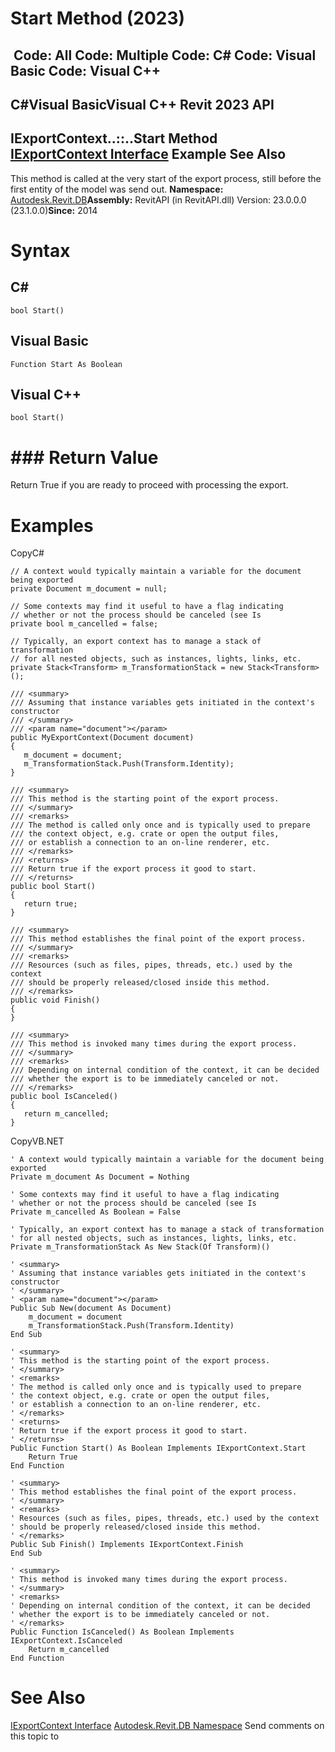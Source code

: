 # Start Method (2023)

﻿
 Code: All Code: Multiple Code: C# Code: Visual Basic Code: Visual C++   
---  
C#Visual BasicVisual C++
Revit 2023 API  
---  
IExportContext..::..Start Method   
[IExportContext Interface](7d0dc6df-db0e-6a07-3b42-8dde1bedb3c1.md "IExportContext Interface") Example See Also  
---  
This method is called at the very start of the export process, still before the first entity of the model was send out. 
**Namespace:** [Autodesk.Revit.DB](87546ba7-461b-c646-cbb1-2cb8f5bff8b2.md "Autodesk.Revit.DB Namespace")**Assembly:** RevitAPI (in RevitAPI.dll) Version: 23.0.0.0 (23.1.0.0)**Since:** 2014 
# Syntax
C#  
---  
```text
bool Start()
```
  
Visual Basic  
---  
```text
Function Start As Boolean
```
  
Visual C++  
---  
```text
bool Start()
```
  
# ### Return Value
Return True if you are ready to proceed with processing the export. 
# Examples
CopyC#
```text
// A context would typically maintain a variable for the document being exported
private Document m_document = null;

// Some contexts may find it useful to have a flag indicating
// whether or not the process should be canceled (see Is
private bool m_cancelled = false;

// Typically, an export context has to manage a stack of transformation
// for all nested objects, such as instances, lights, links, etc.
private Stack<Transform> m_TransformationStack = new Stack<Transform>();

/// <summary>
/// Assuming that instance variables gets initiated in the context's constructor
/// </summary>
/// <param name="document"></param>
public MyExportContext(Document document)
{
   m_document = document;
   m_TransformationStack.Push(Transform.Identity);
}

/// <summary>
/// This method is the starting point of the export process.
/// </summary>
/// <remarks>
/// The method is called only once and is typically used to prepare
/// the context object, e.g. crate or open the output files,
/// or establish a connection to an on-line renderer, etc.
/// </remarks>
/// <returns>
/// Return true if the export process it good to start.
/// </returns>
public bool Start()
{
   return true;
}

/// <summary>
/// This method establishes the final point of the export process.
/// </summary>
/// <remarks>
/// Resources (such as files, pipes, threads, etc.) used by the context
/// should be properly released/closed inside this method.
/// </remarks>
public void Finish()
{
}

/// <summary>
/// This method is invoked many times during the export process.
/// </summary>
/// <remarks>
/// Depending on internal condition of the context, it can be decided
/// whether the export is to be immediately canceled or not.
/// </remarks>
public bool IsCanceled()
{
   return m_cancelled;
}
```

CopyVB.NET
```text
' A context would typically maintain a variable for the document being exported
Private m_document As Document = Nothing

' Some contexts may find it useful to have a flag indicating
' whether or not the process should be canceled (see Is
Private m_cancelled As Boolean = False

' Typically, an export context has to manage a stack of transformation
' for all nested objects, such as instances, lights, links, etc.
Private m_TransformationStack As New Stack(Of Transform)()

' <summary>
' Assuming that instance variables gets initiated in the context's constructor
' </summary>
' <param name="document"></param>
Public Sub New(document As Document)
    m_document = document
    m_TransformationStack.Push(Transform.Identity)
End Sub

' <summary>
' This method is the starting point of the export process.
' </summary>
' <remarks>
' The method is called only once and is typically used to prepare
' the context object, e.g. crate or open the output files,
' or establish a connection to an on-line renderer, etc.
' </remarks>
' <returns>
' Return true if the export process it good to start.
' </returns>
Public Function Start() As Boolean Implements IExportContext.Start
    Return True
End Function

' <summary>
' This method establishes the final point of the export process.
' </summary>
' <remarks>
' Resources (such as files, pipes, threads, etc.) used by the context
' should be properly released/closed inside this method.
' </remarks>
Public Sub Finish() Implements IExportContext.Finish
End Sub

' <summary>
' This method is invoked many times during the export process.
' </summary>
' <remarks>
' Depending on internal condition of the context, it can be decided
' whether the export is to be immediately canceled or not.
' </remarks>
Public Function IsCanceled() As Boolean Implements IExportContext.IsCanceled
    Return m_cancelled
End Function
```

# See Also
[IExportContext Interface](7d0dc6df-db0e-6a07-3b42-8dde1bedb3c1.md "IExportContext Interface")
[Autodesk.Revit.DB Namespace](87546ba7-461b-c646-cbb1-2cb8f5bff8b2.md "Autodesk.Revit.DB Namespace")
Send comments on this topic to 